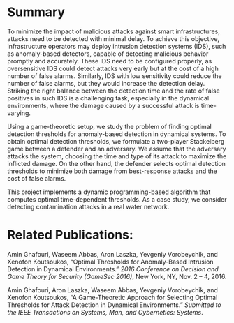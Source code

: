 # Summary
To minimize the impact of malicious attacks against smart infrastructures, attacks need to be detected with minimal delay. To achieve this objective, infrastructure operators may deploy intrusion detection systems (IDS), such as anomaly-based detectors, capable of detecting malicious behavior promptly and accurately. These IDS need to be configured properly, as oversensitive IDS could detect attacks very early but at the cost of a high number of false alarms. Similarly, IDS with low sensitivity could reduce the number of false alarms, but they would increase the detection delay. Striking the right balance between the detection time and the rate of false positives in such IDS is a challenging task, especially in the dynamical environments, where the damage caused by a successful attack is time-varying.

Using a game-theoretic setup, we study the problem of finding optimal detection thresholds for anomaly-based detection in dynamical systems. To obtain optimal detection thresholds, we formulate a two-player Stackelberg game between a defender and an adversary. We assume that the adversary attacks the system, choosing the time and type of its attack to maximize the inflicted damage. On the other hand, the defender selects  optimal detection thresholds to minimize both damage from best-response attacks and the cost of false alarms. 

This project implements a dynamic programming-based algorithm that computes optimal time-dependent thresholds. As a case study, we consider detecting contamination attacks in a real water network.

# Related Publications:
Amin Ghafouri, Waseem Abbas, Aron Laszka, Yevgeniy Vorobeychik, and Xenofon Koutsoukos, “Optimal Thresholds for Anomaly-Based Intrusion Detection in Dynamical Environments.” *2016 Conference on Decision and Game Theory for Security (GameSec 2016)*, New York, NY, Nov. 2 – 4, 2016.

Amin Ghafouri, Aron Laszka, Waseem Abbas, Yevgeniy Vorobeychik, and Xenofon Koutsoukos, “A Game-Theoretic Approach for Selecting Optimal Thresholds for Attack Detection in Dynamical Environments.” *Submitted to the IEEE Transactions on Systems, Man, and Cybernetics: Systems*.
